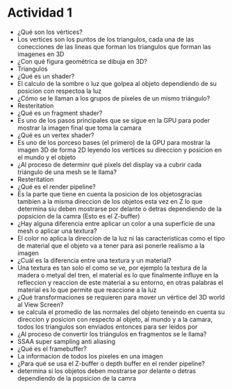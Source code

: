 # Actividad 1

- ¿Qué son los vértices?
- Los vertices son los puntos de los triangulos, cada una de las conecciones de las lineas que forman los triangulos que forman las imagenes en 3D
- ¿Con qué figura geométrica se dibuja en 3D?
- Triangulos
- ¿Qué es un shader?
- El calculo de la sombre o luz que golpea al objeto dependiendo de su posicion con respectoa  la luz
- ¿Cómo se le llaman a los grupos de píxeles de un mismo triángulo?
- Resteritation
- ¿Qué es un fragment shader?
- Es uno de los pasos principales que se sigue en la GPU para poder mostrar la imagen final que toma la camara
- ¿Qué es un vertex shader?
- Es uno de los porceso bases (el primero) de la GPU para mostrar la imagen 3D de forma 2D leyendo los vertices su direccion y posicion en el mundo y el objeto
- ¿Al proceso de determinr qué pixels del display va a cubrir cada triángulo de una mesh se le llama?
- Resteritation
- ¿Qué es el render pipeline?
- Es la parte que tiene en cuenta la posicion de los objetosgracias tambien a la misma direccion de los objetos esta vez en Z lo que determina siu deben mostrarse por
delante o detras dependiendo de la popsicion de la camra (Esto es el Z-buffer)
- ¿Hay alguna diferencia entre aplicar un color a una superficie de una mesh o aplicar una textura?
- El color no aplica la direccion de la luz ni las caracteristicas como el tipo de material que el objeto va a tener para asi ponerle realismo a la imagen
- ¿Cuál es la diferencia entre una textura y un material?
- Una textura es tan solo el como se ve, por ejemplo la textura de la madera o metyal del tren, el material es lo que finalmente influye en la refleccion y reaccion de este material a su entorno, en otras palabras
el material es lo que permite que reaccione a la luz 
- ¿Qué transformaciones se requieren para mover un vértice del 3D world al View Screen?
- se calcula el promedio de las normales del objeto teneindo en cuenta su direccion y posicion con respecto al objeto, al mundo y a la camara, todos los triangulos son enviados entonces para ser leidos por 
- ¿Al proceso de convertir los triángulos en fragmentos se le llama?
- SSAA super sampling anti aliasing
- ¿Qué es el framebuffer?
- La informacion de todos los pixeles en una imagen 
- ¿Para qué se usa el Z-buffer o depth buffer en el render pipeline?
- determina si los objetos deben mostrarse por delante o detras dependiendo de la popsicion de la camra
